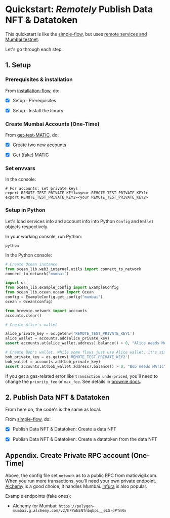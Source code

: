<!--
Copyright 2022 Ocean Protocol Foundation
SPDX-License-Identifier: Apache-2.0
-->

# Quickstart: _Remotely_ Publish Data NFT & Datatoken

This quickstart is like the [simple-flow](data-nfts-and-datatokens-flow.md), but uses [remote services and Mumbai testnet](https://docs.oceanprotocol.com/core-concepts/networks#mumbai).

Let's go through each step.

## 1. Setup

### Prerequisites & installation

From [installation-flow](install.md), do:
- [x] Setup : Prerequisites
- [x] Setup : Install the library


### Create Mumbai Accounts (One-Time)

From [get-test-MATIC](get-test-MATIC.md), do:
- [x] Create two new accounts
- [x] Get (fake) MATIC


### Set envvars

In the console:
```console
# For accounts: set private keys
export REMOTE_TEST_PRIVATE_KEY1=<your REMOTE_TEST_PRIVATE_KEY1>
export REMOTE_TEST_PRIVATE_KEY2=<your REMOTE_TEST_PRIVATE_KEY2>
```

### Setup in Python

Let's load services info and account info into Python `Config` and `Wallet` objects respectively.

In your working console, run Python:
```console
python
```

In the Python console:
```python
# Create Ocean instance
from ocean_lib.web3_internal.utils import connect_to_network
connect_to_network("mumbai")

import os
from ocean_lib.example_config import ExampleConfig
from ocean_lib.ocean.ocean import Ocean
config = ExampleConfig.get_config("mumbai")
ocean = Ocean(config)

from brownie.network import accounts
accounts.clear()

# Create Alice's wallet

alice_private_key = os.getenv('REMOTE_TEST_PRIVATE_KEY1')
alice_wallet = accounts.add(alice_private_key)
assert accounts.at(alice_wallet.address).balance() > 0, "Alice needs MATIC"

# Create Bob's wallet. While some flows just use Alice wallet, it's simpler to do all here.
bob_private_key = os.getenv('REMOTE_TEST_PRIVATE_KEY2')
bob_wallet = accounts.add(bob_private_key)
assert accounts.at(bob_wallet.address).balance() > 0, "Bob needs MATIC"
```

If you get a gas-related error like `transaction underpriced`,
you'll need to change the `priority_fee` or `max_fee`.
See details in [brownie docs](https://eth-brownie.readthedocs.io/en/stable/core-gas.html).


## 2. Publish Data NFT & Datatoken

From here on, the code's is the same as local.

From [simple-flow](data-nfts-and-datatokens-flow.md), do:
- [x] Publish Data NFT & Datatoken: Create a data NFT
- [x] Publish Data NFT & Datatoken: Create a datatoken from the data NFT


## Appendix. Create Private RPC account (One-Time)

Above, the config file set `network` as to a public RPC from maticvigil.com. When you run more transactions, you'll need your own private endpoint. [Alchemy](https://www.alchemy.com) is a good choice; it handles Mumbai. [Infura](https://infura.io) is also popular.

Example endpoints (fake ones):

- Alchemy for Mumbai: `https://polygon-mumbai.g.alchemy.com/v2/hFYoNzNTnbqbpi__0LS-dPTnNn`
